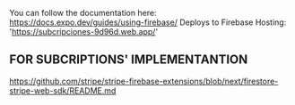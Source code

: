 You can follow the documentation here:
https://docs.expo.dev/guides/using-firebase/
Deploys to Firebase Hosting:
'https://subcripciones-9d96d.web.app/'

## FOR SUBCRIPTIONS' IMPLEMENTANTION
https://github.com/stripe/stripe-firebase-extensions/blob/next/firestore-stripe-web-sdk/README.md